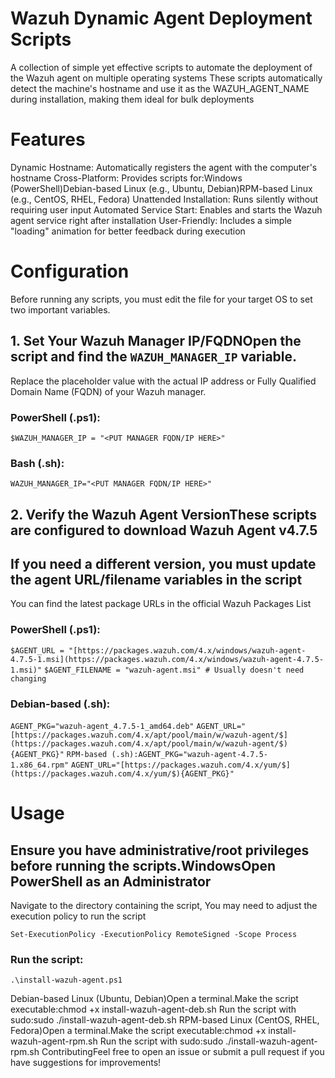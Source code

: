 # Wazuh Dynamic Agent Deployment Scripts
A collection of simple yet effective scripts to automate the deployment of the Wazuh agent on multiple operating systems
These scripts automatically detect the machine's hostname and use it as the WAZUH_AGENT_NAME during installation, making them ideal for bulk deployments

# Features
Dynamic Hostname: Automatically registers the agent with the computer's hostname
Cross-Platform: Provides scripts for:Windows (PowerShell)Debian-based Linux (e.g., Ubuntu, Debian)RPM-based Linux (e.g., CentOS, RHEL, Fedora)
Unattended Installation: Runs silently without requiring user input
Automated Service Start: Enables and starts the Wazuh agent service right after installation
User-Friendly: Includes a simple "loading" animation for better feedback during execution

# Configuration
Before running any scripts, you must edit the file for your target OS to set two important variables.

## 1. Set Your Wazuh Manager IP/FQDNOpen the script and find the `WAZUH_MANAGER_IP` variable. 
Replace the placeholder value with the actual IP address or Fully Qualified Domain Name (FQDN) of your Wazuh manager.

### PowerShell (.ps1):
`$WAZUH_MANAGER_IP = "<PUT MANAGER FQDN/IP HERE>"`

### Bash (.sh):
`WAZUH_MANAGER_IP="<PUT MANAGER FQDN/IP HERE>"`

## 2. Verify the Wazuh Agent VersionThese scripts are configured to download Wazuh Agent v4.7.5 
## If you need a different version, you must update the agent URL/filename variables in the script

You can find the latest package URLs in the official Wazuh Packages List

### PowerShell (.ps1):
```$AGENT_URL = "[https://packages.wazuh.com/4.x/windows/wazuh-agent-4.7.5-1.msi](https://packages.wazuh.com/4.x/windows/wazuh-agent-4.7.5-1.msi)"```
```$AGENT_FILENAME = "wazuh-agent.msi" # Usually doesn't need changing```

### Debian-based (.sh):
```AGENT_PKG="wazuh-agent_4.7.5-1_amd64.deb"```
```AGENT_URL="[https://packages.wazuh.com/4.x/apt/pool/main/w/wazuh-agent/$](https://packages.wazuh.com/4.x/apt/pool/main/w/wazuh-agent/$){AGENT_PKG}"```
```RPM-based (.sh):AGENT_PKG="wazuh-agent-4.7.5-1.x86_64.rpm"```
```AGENT_URL="[https://packages.wazuh.com/4.x/yum/$](https://packages.wazuh.com/4.x/yum/$){AGENT_PKG}"```

# Usage
## Ensure you have administrative/root privileges before running the scripts.WindowsOpen PowerShell as an Administrator
Navigate to the directory containing the script, You may need to adjust the execution policy to run the script

```Set-ExecutionPolicy -ExecutionPolicy RemoteSigned -Scope Process```
### Run the script:
```.\install-wazuh-agent.ps1```

Debian-based Linux (Ubuntu, Debian)Open a terminal.Make the script executable:chmod +x install-wazuh-agent-deb.sh
Run the script with sudo:sudo ./install-wazuh-agent-deb.sh
RPM-based Linux (CentOS, RHEL, Fedora)Open a terminal.Make the script executable:chmod +x install-wazuh-agent-rpm.sh
Run the script with sudo:sudo ./install-wazuh-agent-rpm.sh
ContributingFeel free to open an issue or submit a pull request if you have suggestions for improvements!
